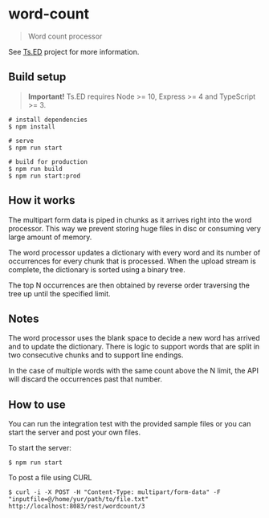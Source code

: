 # word-count

> Word count processor

See [Ts.ED](https://tsed.io) project for more information.

## Build setup

> **Important!** Ts.ED requires Node >= 10, Express >= 4 and TypeScript >= 3.

```batch
# install dependencies
$ npm install

# serve
$ npm run start

# build for production
$ npm run build
$ npm run start:prod
```

## How it works

The multipart form data is piped in chunks as it arrives right into the word processor. This way we prevent storing huge
files in disc or consuming very large amount of memory.

The word processor updates a dictionary with every word and its number of occurrences for every chunk that is processed.
When the upload stream is complete, the dictionary is sorted using a binary tree.

The top N occurrences are then obtained by reverse order traversing the tree up until the specified limit.

## Notes

The word processor uses the blank space to decide a new word has arrived and to update the dictionary. 
There is logic to support words that are split in two consecutive chunks and to support line endings.

In the case of multiple words with the same count above the N limit, the API will discard the occurrences past that
number.

## How to use

You can run the integration test with the provided sample files or you can start the server and post your own files.

To start the server:
```batch
$ npm run start
```

To post a file using CURL
```batch
$ curl -i -X POST -H "Content-Type: multipart/form-data" -F "inputfile=@/home/yur/path/to/file.txt" http://localhost:8083/rest/wordcount/3
```

